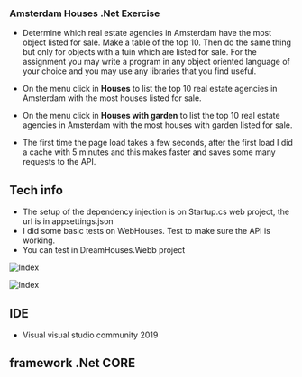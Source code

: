 ### Amsterdam Houses .Net Exercise
- Determine which real estate agencies in Amsterdam have the most object listed for sale. 
Make a table of the top 10. Then do the same thing but only for objects with a tuin which are listed for sale. 
For the assignment you may write a program in any object oriented language of your choice and you may use any libraries that you find useful.

- On the menu click in **Houses** to list the top 10 real estate agencies in Amsterdam with the most houses listed for sale.

- On the menu click in **Houses with garden** to list the top 10 real estate agencies in Amsterdam with the most houses with garden listed for sale.
- The first time the page load takes a few seconds, after the first load I did a cache with 5 minutes and this makes faster and saves some many requests to the API.

## Tech info

- The setup of the dependency injection is on Startup.cs web project, the url is in appsettings.json
- I did some basic tests on WebHouses. Test to make sure the API is working.
- You can test in DreamHouses.Webb project

![Index](https://res.cloudinary.com/doht9u7kb/image/upload/v1566236870/index_page_ykpjfa.png "Index")

![Index](https://res.cloudinary.com/doht9u7kb/image/upload/v1566236870/amsterdam_houses_svo1zp.png "Houses")

## IDE

- Visual visual studio community 2019

## framework .Net CORE